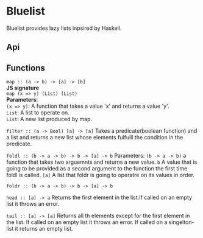 # Bluelist

Bluelist provides lazy lists inpsired by Haskell.

## Api

## Functions

`map :: (a -> b) -> [a] -> [b]`\
**JS signature** \
`map (x => y) (List) (List)`\
**Parameters**:\
`(x => y)`: A function that takes a value 'x' and returns a value 'y'.\
`List`: A list to operate on.\
`List`: A new list produced by map.

`filter :: (a -> Bool) [a] -> [a]`
Takes a predicate(boolean function) and a list and returns a new list whose elements fulfuill the condition in the predicate.

`foldl :: (b -> a -> b) -> b -> [a] -> b`
Parameters:
`(b -> a -> b)`
a function that takes two arguemnts and returns a new value.
`b`
A value that is going to be provided as a second argument to the function the first time foldl is called.
`[a]`
A list that foldr is going to operatre on its values in order.

`foldr :: (b -> a -> b) -> b -> [a] -> b`

`head :: [a] -> a`
Returns the first element in the list.If called on an empty list it throws an error.

`tail :: [a] -> [a]`
Returns all th elements except for the first element in the list.
If called on an empty list it throws an error.
If called on a singelton-list it returns an empty list.